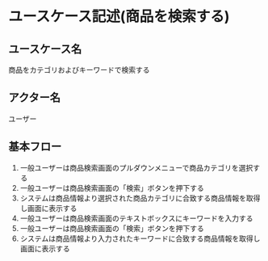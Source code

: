 # ユースケース記述(商品を検索する)

## ユースケース名

商品をカテゴリおよびキーワードで検索する

## アクター名

ユーザー

## 基本フロー

1. 一般ユーザーは商品検索画面のプルダウンメニューで商品カテゴリを選択する
1. 一般ユーザーは商品検索画面の「検索」ボタンを押下する
1. システムは商品情報より選択された商品カテゴリに合致する商品情報を取得し画面に表示する
1. 一般ユーザーは商品検索画面のテキストボックスにキーワードを入力する
1. 一般ユーザーは商品検索画面の「検索」ボタンを押下する
1. システムは商品情報より入力されたキーワードに合致する商品情報を取得し画面に表示する
